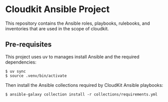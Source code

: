 # Cloudkit Ansible Project

This repository contains the Ansible roles, playbooks, rulebooks, and
inventories that are used in the scope of cloudkit.

## Pre-requisites

This project uses uv to manages install Ansible and the required dependencies:

```
$ uv sync
$ source .venv/bin/activate
```

Then install the Ansible collections required by CloudKit Ansible playbooks:

```
$ ansible-galaxy collection install -r collections/requirements.yml
```